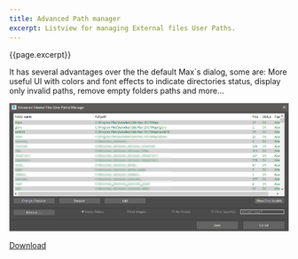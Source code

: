 ```yaml
---
title: Advanced Path manager
excerpt: Listview for managing External files User Paths.
---
```


{{page.excerpt}}

 It has several advantages over the the default Max´s dialog, some are:
More useful UI with colors and font effects to indicate directories status, display only invalid paths, remove empty folders paths and more...

![adv?mngr](/assets/images/ui/advman.png)

<a href="https://github.com/HAG87/maxscript-assorted/blob/master/release/adv_path_manager.zip" class="btn btn--primary">Download</a>
